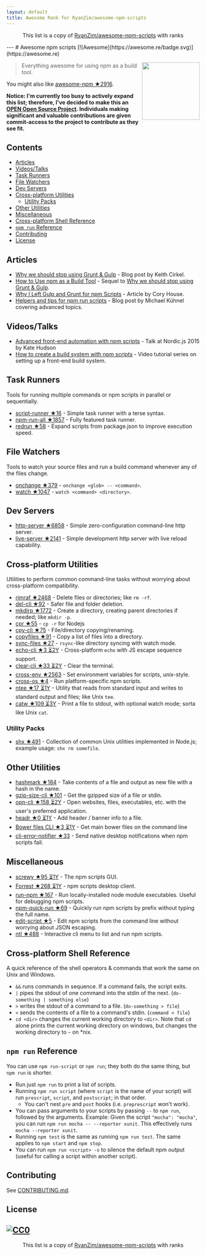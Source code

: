 ```yaml
---
layout: default
title: Awesome Rank for RyanZim/awesome-npm-scripts
---
```


<p align="center">
	This list is a copy of <a href="https://github.com/RyanZim/awesome-npm-scripts">RyanZim/awesome-npm-scripts</a> with ranks
</p>
---
# Awesome npm scripts [![Awesome](https://awesome.re/badge.svg)](https://awesome.re)

[<img src="npm-logo.png" align="right" width="150">](https://www.npmjs.com)

> Everything awesome for using npm as a build tool.

You might also like [awesome-npm ★2916](https://github.com/sindresorhus/awesome-npm).

**Notice: I'm currently too busy to actively expand this list; therefore, I've decided to make this an [OPEN Open Source Project](http://openopensource.org). Individuals making significant and valuable contributions are given commit-access to the project to contribute as they see fit.**

## Contents

<!-- START doctoc generated TOC please keep comment here to allow auto update -->
<!-- DON'T EDIT THIS SECTION, INSTEAD RE-RUN doctoc TO UPDATE -->


- [Articles](#articles)
- [Videos/Talks](#videostalks)
- [Task Runners](#task-runners)
- [File Watchers](#file-watchers)
- [Dev Servers](#dev-servers)
- [Cross-platform Utilities](#cross-platform-utilities)
  - [Utility Packs](#utility-packs)
- [Other Utilities](#other-utilities)
- [Miscellaneous](#miscellaneous)
- [Cross-platform Shell Reference](#cross-platform-shell-reference)
- [`npm run` Reference](#npm-run-reference)
- [Contributing](#contributing)
- [License](#license)

<!-- END doctoc generated TOC please keep comment here to allow auto update -->

## Articles

- [Why we should stop using Grunt & Gulp](https://www.keithcirkel.co.uk/why-we-should-stop-using-grunt/) - Blog post by Keith Cirkel.
- [How to Use npm as a Build Tool](https://www.keithcirkel.co.uk/how-to-use-npm-as-a-build-tool/) - Sequel to [Why we should stop using Grunt & Gulp](https://www.keithcirkel.co.uk/why-we-should-stop-using-grunt/).
- [Why I Left Gulp and Grunt for npm Scripts](https://medium.freecodecamp.com/why-i-left-gulp-and-grunt-for-npm-scripts-3d6853dd22b8) -  Article by Cory House.
- [Helpers and tips for npm run scripts](http://michael-kuehnel.de/tooling/2018/03/22/helpers-and-tips-for-npm-run-scripts.html) - Blog post by Michael Kühnel covering advanced topics.

## Videos/Talks

- [Advanced front-end automation with npm scripts](https://www.youtube.com/watch?v=0RYETb9YVrk) - Talk at Nordic.js 2015 by Kate Hudson
- [How to create a build system with npm scripts](http://www.penta-code.com/how-to-create-a-build-system-with-npm-scripts/) - Video tutorial series on setting up a front-end build system.

## Task Runners

Tools for running multiple commands or npm scripts in parallel or sequentially.

- [script-runner ★16](https://github.com/paulpflug/script-runner) - Simple task runner with a terse syntax.
- [npm-run-all ★1857](https://github.com/mysticatea/npm-run-all) - Fully featured task runner.
- [redrun ★58](https://github.com/coderaiser/redrun) - Expand scripts from package.json to improve execution speed.

## File Watchers

Tools to watch your source files and run a build command whenever any of the files change.

- [onchange ★379](https://github.com/Qard/onchange) - `onchange <glob> -- <command>`.
- [watch ★1047](https://github.com/mikeal/watch) - `watch <command> <directory>`.

## Dev Servers

- [http-server ★6858](https://github.com/indexzero/http-server) - Simple zero-configuration command-line http server.
- [live-server ★2141](https://github.com/tapio/live-server) - Simple development http server with live reload capability.

## Cross-platform Utilities

Utilities to perform common command-line tasks without worrying about cross-platform compatibility.

- [rimraf ★2468](https://github.com/isaacs/rimraf) - Delete files or directories; like `rm -rf`.
- [del-cli ★92](https://github.com/sindresorhus/del-cli) - Safer file and folder deletion.
- [mkdirp ★1772](https://github.com/substack/node-mkdirp) - Create a directory, creating parent directories if needed; like `mkdir -p`.
- [cpr ★55](https://github.com/davglass/cpr) - `cp -r` for Nodejs
- [cpy-cli ★75](https://github.com/sindresorhus/cpy-cli) - File/directory copying/renaming.
- [copyfiles ★91](https://github.com/calvinmetcalf/copyfiles) - Copy a list of files into a directory.
- [sync-files ★27](https://github.com/byteclubfr/node-sync-files) - `rsync`-like directory syncing with watch mode.
- [echo-cli ★3 ⏳2Y](https://github.com/iamakulov/echo-cli) - Cross-platform `echo` with JS escape sequence support.
- [clear-cli ★33 ⏳2Y](https://github.com/sindresorhus/clear-cli) - Clear the terminal.
- [cross-env ★2563](https://github.com/kentcdodds/cross-env) - Set environment variables for scripts, unix-style.
- [cross-os ★4](https://github.com/milewski/cross-os) - Run platform-specific npm scripts.
- [ntee ★17 ⏳1Y](https://github.com/stefanmaric/ntee) - Utility that reads from standard input and writes to standard output and files; like Unix `tee`.
- [catw ★109 ⏳3Y](https://github.com/substack/catw) - Print a file to stdout, with optional watch mode; sorta like Unix `cat`.

### Utility Packs

- [shx ★491](https://github.com/shelljs/shx) - Collection of common Unix utilities implemented in Node.js; example usage: `shx rm somefile`.

## Other Utilities

- [hashmark ★184](https://github.com/keithamus/hashmark) -  Take contents of a file and output as new file with a hash in the name.
- [gzip-size-cli ★101](https://github.com/sindresorhus/gzip-size-cli) - Get the gzipped size of a file or stdin.
- [opn-cli ★158 ⏳2Y](https://github.com/sindresorhus/opn-cli) - Open websites, files, executables, etc. with the user's preferred application.
- [headr ★0 ⏳1Y](https://github.com/heldr/headr) - Add header / banner info to a file.
- [Bower files CLI ★3 ⏳1Y](https://github.com/thompsonemerson/bower-files-cli) - Get main bower files on the command line
- [cli-error-notifier ★33](https://github.com/micromata/cli-error-notifier) - Send native desktop notifications when npm scripts fail.

## Miscellaneous

- [screwy ★95 ⏳1Y](https://github.com/samueleaton/screwy) - The npm scripts GUI.
- [Forrest ★268 ⏳1Y](https://github.com/stefanjudis/forrest) - npm scripts desktop client.
- [run-npm ★167](https://github.com/timoxley/npm-run) - Run locally-installed node module executables. Useful for debugging npm scripts.
- [npm-quick-run ★69](https://github.com/bahmutov/npm-quick-run) - Quickly run npm scripts by prefix without typing the full name.
- [edit-script ★5](https://github.com/RyanZim/edit-script) - Edit npm scripts from the command line without worrying about JSON escaping.
- [ntl ★488](https://github.com/ruyadorno/ntl) - Interactive cli menu to list and run npm scripts.

## Cross-platform Shell Reference

A quick reference of the shell operators & commands that work the same on Unix and Windows.

- `&&` runs commands in sequence. If a command fails, the script exits.
- `|` pipes the stdout of one command into the stdin of the next. (`do-something | something else`)
- `>` writes the stdout of a command to a file. (`do-something > file`)
- `<` sends the contents of a file to a command's stdin. (`command < file`)
- `cd <dir>` changes the current working directory to `<dir>`. Note that `cd` alone prints the current working directory on windows, but changes the working directory to `~` on \*nix.

## `npm run` Reference

You can use `npm run-script` or `npm run`; they both do the same thing, but `npm run` is shorter.

- Run just `npm run` to print a list of scripts.
- Running `npm run script` (where `script` is the name of your script) will run `prescript`, `script`, and `postscript`; in that order.
  - You can't nest `pre` and `post` hooks (i.e. `preprescript` won't work).
- You can pass arguments to your scripts by passing `--` to `npm run`, followed by the arguments. Example: Given the script `"mocha": "mocha"`, you can run `npm run mocha -- --reporter xunit`. This effectively runs `mocha --reporter xunit`.
- Running `npm test` is the same as running `npm run test`. The same applies to `npm start` and `npm stop`.
- You can run `npm run <script> -s` to silence the default npm output (useful for calling a script within another script).

## Contributing

See [CONTRIBUTING.md](https://github.com/RyanZim/awesome-npm-scripts/blob/master/CONTRIBUTING.md).

## License

[![CC0](http://mirrors.creativecommons.org/presskit/buttons/88x31/svg/cc-zero.svg)](https://creativecommons.org/publicdomain/zero/1.0/)
---
<p align="center">
	This list is a copy of <a href="https://github.com/RyanZim/awesome-npm-scripts">RyanZim/awesome-npm-scripts</a> with ranks
</p>
